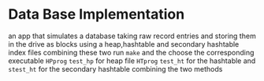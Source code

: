# Data Base Implementation

an app that simulates a database taking raw record entries and storing them in the drive as blocks using a heap,hashtable and secondary hashtable index files combining these two
 run `make` and the choose the corresponding executable `HPprog`  `test_hp` for heap file `HTprog`  `test_ht` for the hashtable and   `stest_ht` for the secondary hashtable combining the two methods
